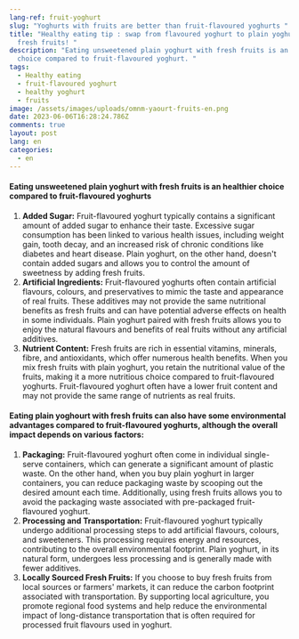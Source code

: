 ```yaml
---
lang-ref: fruit-yoghurt
slug: "Yoghurts with fruits are better than fruit-flavoured yoghurts "
title: "Healthy eating tip : swap from flavoured yoghurt to plain yoghurt with
  fresh fruits! "
description: "Eating unsweetened plain yoghurt with fresh fruits is an healthier
  choice compared to fruit-flavoured yoghurt. "
tags:
  - Healthy eating
  - fruit-flavoured yoghurt
  - healthy yoghurt
  - fruits
image: /assets/images/uploads/omnm-yaourt-fruits-en.png
date: 2023-06-06T16:28:24.786Z
comments: true
layout: post
lang: en
categories:
  - en
---
```

#### **Eating unsweetened plain yoghurt with fresh fruits is an healthier choice compared to fruit-flavoured yoghurts**

1. **Added Sugar:** Fruit-flavoured yoghurt typically contains a significant amount of added sugar to enhance their taste. Excessive sugar consumption has been linked to various health issues, including weight gain, tooth decay, and an increased risk of chronic conditions like diabetes and heart disease. Plain yoghurt, on the other hand, doesn't contain added sugars and allows you to control the amount of sweetness by adding fresh fruits.
2. **Artificial Ingredients:** Fruit-flavoured yoghurts often contain artificial flavours, colours, and preservatives to mimic the taste and appearance of real fruits. These additives may not provide the same nutritional benefits as fresh fruits and can have potential adverse effects on health in some individuals. Plain yoghurt paired with fresh fruits allows you to enjoy the natural flavours and benefits of real fruits without any artificial additives.
3. **Nutrient Content:** Fresh fruits are rich in essential vitamins, minerals, fibre, and antioxidants, which offer numerous health benefits. When you mix fresh fruits with plain yoghurt, you retain the nutritional value of the fruits, making it a more nutritious choice compared to fruit-flavoured yoghurts. Fruit-flavoured yoghurt often have a lower fruit content and may not provide the same range of nutrients as real fruits.

#### Eating plain yoghourt with fresh fruits can also have some environmental advantages compared to fruit-flavoured yoghurts, although the overall impact depends on various factors:

1. **Packaging:** Fruit-flavoured yoghurt often come in individual single-serve containers, which can generate a significant amount of plastic waste. On the other hand, when you buy plain yoghurt in larger containers, you can reduce packaging waste by scooping out the desired amount each time. Additionally, using fresh fruits allows you to avoid the packaging waste associated with pre-packaged fruit-flavoured yoghurt.
2. **Processing and Transportation:** Fruit-flavoured yoghurt typically undergo additional processing steps to add artificial flavours, colours, and sweeteners. This processing requires energy and resources, contributing to the overall environmental footprint. Plain yoghurt, in its natural form, undergoes less processing and is generally made with fewer additives.
3. **Locally Sourced Fresh Fruits:** If you choose to buy fresh fruits from local sources or farmers' markets, it can reduce the carbon footprint associated with transportation. By supporting local agriculture, you promote regional food systems and help reduce the environmental impact of long-distance transportation that is often required for processed fruit flavours used in yoghurt.